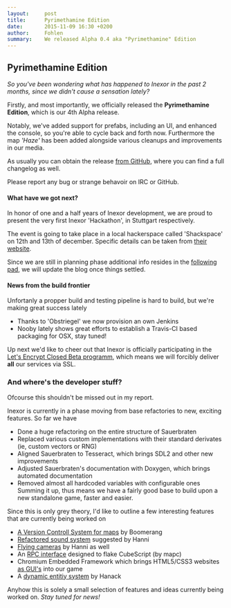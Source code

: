 ```yaml
---
layout:     post
title:      Pyrimethamine Edition
date:       2015-11-09 16:30 +0200
author:     Fohlen
summary:    We released Alpha 0.4 aka "Pyrimethamine" Edition
---
```


## Pyrimethamine Edition
*So you've been wondering what has happened to Inexor in the past 2 months, since we didn't cause a sensation lately?*

Firstly, and most importantly, we officially released the __Pyrimethamine Edition__, which is our 4th Alpha release.

Notably, we've added support for prefabs, including an UI, and enhanced the console, so you're able to cycle back and forth now.
Furthermore the map *'Haze'* has been added alongside various cleanups and improvements in our media.

As usually you can obtain the release [from GitHub](https://github.com/inexor-game/code/releases/tag/0.4.0-alpha), where you can find a full changelog as well.

Please report any bug or strange behavoir on IRC or GitHub.

#### What have we got next?
In honor of one and a half years of Inexor development, we are proud to present the very first Inexor 'Hackathon', in Stuttgart respectively.


The event is going to take place in a local hackerspace called 'Shackspace' on 12th and 13th of december. Specific details can be taken from [their website](http://shackspace.de/shackspace.de/index.php).


Since we are still in planning phase additional info resides in the [following pad](https://pad.inexor.org/p/Hackathon_2015), we will update the blog once things settled.

#### News from the build frontier
Unfortanly a propper build and testing pipeline is hard to build, but we're making great success lately

- Thanks to 'Obstriegel' we now provision an own Jenkins
- Nooby lately shows great efforts to establish a Travis-CI based packaging for OSX, stay tuned!


Up next we'd like to cheer out that Inexor is officially participating in the [Let's Encrypt Closed Beta programm](https://www.eff.org/de/deeplinks/2015/10/lets-encrypt-enters-private-beta), which means we will forcibly deliver __all__ our services via SSL.

### And where's the developer stuff?
Ofcourse this shouldn't be missed out in my report. 


Inexor is currently in a phase moving from base refactories to new, exciting features. So far we have

- Done a huge refactoring on the entire structure of Sauerbraten
- Replaced various custom implementations with their standard derivates (ie, custom vectors or RNG)
- Aligned Sauerbraten to Tesseract, which brings SDL2 and other new improvements
- Adjusted Sauerbraten's documentation with Doxygen, which brings automated documentation
- Removed almost all hardcoded variables with configurable ones
Summing it up, thus means we have a fairly good base to build upon a new standalone game, faster and easier.

Since this is only grey theory, I'd like to outline a few interesting features that are currently being worked on

- [A Version Controll System for maps](https://youtu.be/Paxwy4cShwc?list=PLCbZc-GgCGzLhkGS5l850tjCQrPUeapK6) by Boomerang
- [Refactored sound system](https://www.youtube.com/watch?v=U1fgyc1Ew4g&index=2&list=PLCbZc-GgCGzLhkGS5l850tjCQrPUeapK6) suggested by Hanni
- [Flying cameras](https://www.youtube.com/watch?v=zqldiZ2Sht4 ) by Hanni as well
- An [RPC interface](https://piratenpad.de/p/Inexor_tree_api) designed to flake CubeScript (by mapc)
- Chromium Embedded Framework which brings HTML5/CSS3 websites [as GUI's](https://www.youtube.com/watch?v=eFMS_bXPDr8&index=16&list=PLCbZc-GgCGzLhkGS5l850tjCQrPUeapK6) into our game
- A [dynamic entitiy system](https://www.youtube.com/watch?v=V2EdetGrCCc&index=14&list=PLCbZc-GgCGzLhkGS5l850tjCQrPUeapK6) by Hanack

Anyhow this is solely a small selection of features and ideas currently being worked on. *Stay tuned for news!*
